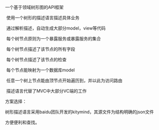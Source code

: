 一个基于领域树形图的API框架

​	使用一个树形的描述语言描述具体业务

​	通过解析描述，自动生成大部分model，view等代码

​	每个树节点原则为一个暴露服务或暴露服务的集合

​	每个树节点描述了该节点的所有字段

​	每个树节点描述了该节点的检查

​	每个节点能映射为一个数据库model

​	任意一个树上节点能由顶节点开始遍历到，并以此为访问路由

​	描述语言代替了MVC中大部分VC端的工作

方案选择：

​	树形描述语言采用baidu团队开发的kitymind，其源文件为结构明确的json文件

方便便利和查找。

